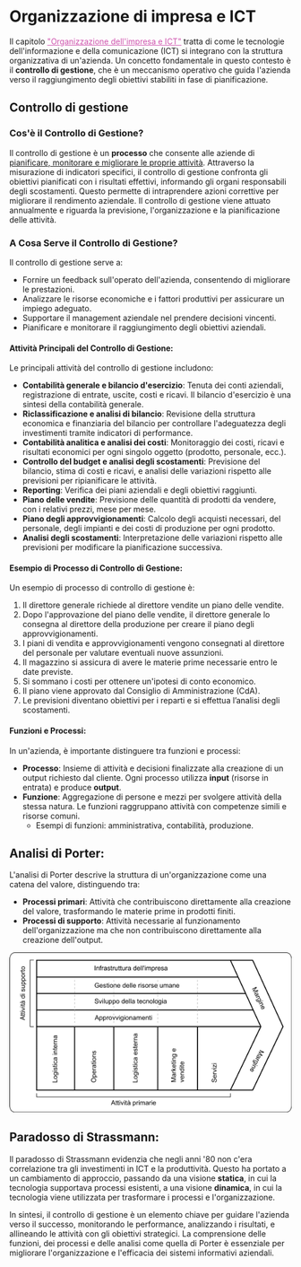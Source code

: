 # Organizzazione di impresa e ICT

Il capitolo <font color="#cf53ae"><u>"Organizzazione dell'impresa e ICT"</u></font> tratta di come le tecnologie dell'informazione e della comunicazione (ICT) si integrano con la struttura organizzativa di un'azienda. Un concetto fondamentale in questo contesto è il **controllo di gestione**, che è un meccanismo operativo che guida l'azienda verso il raggiungimento degli obiettivi stabiliti in fase di pianificazione.

## Controllo di gestione

### Cos'è il Controllo di Gestione?
Il controllo di gestione è un **processo** che consente alle aziende di <u>pianificare, monitorare e migliorare le proprie attività</u>. Attraverso la misurazione di indicatori specifici, il controllo di gestione confronta gli obiettivi pianificati con i risultati effettivi, informando gli organi responsabili degli scostamenti. Questo permette di intraprendere azioni correttive per migliorare il rendimento aziendale. Il controllo di gestione viene attuato annualmente e riguarda la previsione, l'organizzazione e la pianificazione delle attività.

### A Cosa Serve il Controllo di Gestione?
Il controllo di gestione serve a:
*   Fornire un feedback sull'operato dell'azienda, consentendo di migliorare le prestazioni.
*   Analizzare le risorse economiche e i fattori produttivi per assicurare un impiego adeguato.
*   Supportare il management aziendale nel prendere decisioni vincenti.
*   Pianificare e monitorare il raggiungimento degli obiettivi aziendali.

#### **Attività Principali del Controllo di Gestione:**

Le principali attività del controllo di gestione includono:
*   **Contabilità generale e bilancio d'esercizio**: Tenuta dei conti aziendali, registrazione di entrate, uscite, costi e ricavi. Il bilancio d'esercizio è una sintesi della contabilità generale.
*   **Riclassificazione e analisi di bilancio**: Revisione della struttura economica e finanziaria del bilancio per controllare l'adeguatezza degli investimenti tramite indicatori di performance.
*   **Contabilità analitica e analisi dei costi**: Monitoraggio dei costi, ricavi e risultati economici per ogni singolo oggetto (prodotto, personale, ecc.).
*  **Controllo del budget e analisi degli scostamenti**: Previsione del bilancio, stima di costi e ricavi, e analisi delle variazioni rispetto alle previsioni per ripianificare le attività.
*   **Reporting**: Verifica dei piani aziendali e degli obiettivi raggiunti.
*  **Piano delle vendite**: Previsione delle quantità di prodotti da vendere, con i relativi prezzi, mese per mese.
*   **Piano degli approvvigionamenti**: Calcolo degli acquisti necessari, del personale, degli impianti e dei costi di produzione per ogni prodotto.
*   **Analisi degli scostamenti**: Interpretazione delle variazioni rispetto alle previsioni per modificare la pianificazione successiva.

#### **Esempio di Processo di Controllo di Gestione:**
Un esempio di processo di controllo di gestione è:
1.  Il direttore generale richiede al direttore vendite un piano delle vendite.
2.  Dopo l'approvazione del piano delle vendite, il direttore generale lo consegna al direttore della produzione per creare il piano degli approvvigionamenti.
3.  I piani di vendita e approvvigionamenti vengono consegnati al direttore del personale per valutare eventuali nuove assunzioni.
4.  Il magazzino si assicura di avere le materie prime necessarie entro le date previste.
5.  Si sommano i costi per ottenere un'ipotesi di conto economico.
6.  Il piano viene approvato dal Consiglio di Amministrazione (CdA).
7. Le previsioni diventano obiettivi per i reparti e si effettua l’analisi degli scostamenti.

#### **Funzioni e Processi:**
In un'azienda, è importante distinguere tra funzioni e processi:
*   **Processo**: Insieme di attività e decisioni finalizzate alla creazione di un output richiesto dal cliente. Ogni processo utilizza **input** (risorse in entrata) e produce **output**.
*   **Funzione**: Aggregazione di persone e mezzi per svolgere attività della stessa natura. Le funzioni raggruppano attività con competenze simili e risorse comuni.
    *   Esempi di funzioni: amministrativa, contabilità, produzione.

## **Analisi di Porter:**
L'analisi di Porter descrive la struttura di un'organizzazione come una catena del valore, distinguendo tra:
*   **Processi primari**: Attività che contribuiscono direttamente alla creazione del valore, trasformando le materie prime in prodotti finiti.
*   **Processi di supporto**: Attività necessarie al funzionamento dell'organizzazione ma che non contribuiscono direttamente alla creazione dell'output.

![image](Catena-del-valore-di-Porter.png)

## **Paradosso di Strassmann:**
Il paradosso di Strassmann evidenzia che negli anni '80 non c'era correlazione tra gli investimenti in ICT e la produttività. Questo ha portato a un cambiamento di approccio, passando da una visione **statica**, in cui la tecnologia supportava processi esistenti, a una visione **dinamica**, in cui la tecnologia viene utilizzata per trasformare i processi e l'organizzazione.

In sintesi, il controllo di gestione è un elemento chiave per guidare l'azienda verso il successo, monitorando le performance, analizzando i risultati, e allineando le attività con gli obiettivi strategici. La comprensione delle funzioni, dei processi e delle analisi come quella di Porter è essenziale per migliorare l'organizzazione e l'efficacia dei sistemi informativi aziendali.
